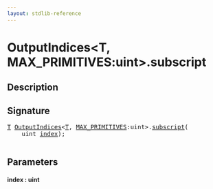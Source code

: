 ```yaml
---
layout: stdlib-reference
---
```


# OutputIndices\<T, MAX\_PRIMITIVES:uint\>\.subscript

## Description





## Signature 

<pre>
<a href="index.md#typeparam-T" class="code_type">T</a> <a href="index.md" class="code_type">OutputIndices</a>&lt;<a href="index.md#typeparam-T" class="code_type">T</a>, <a href="index.md#decl-MAX_PRIMITIVES" class="code_var">MAX_PRIMITIVES</a>:<span class="code_keyword">uint</span>&gt;.<a href="subscript.md">subscript</a>(
    <span class="code_keyword">uint</span> <a href="subscript.md#decl-index" class="code_param">index</a>);

</pre>

## Parameters

####  <a id="decl-index"></a>index  : uint


<script>
// Fix .md links to .html when on ReadTheDocs
if (window.location.hostname.includes('readthedocs') || 
    window.location.hostname.includes('rtfd.io')) {
  document.addEventListener('DOMContentLoaded', function() {
    const links = document.querySelectorAll('a');
    links.forEach(link => {
      if (link.getAttribute('href') && link.getAttribute('href').endsWith('.md')) {
        link.href = link.href.replace(/\.md($|#|\?)/, '.html$1');
      }
    });
  });
}
</script>
